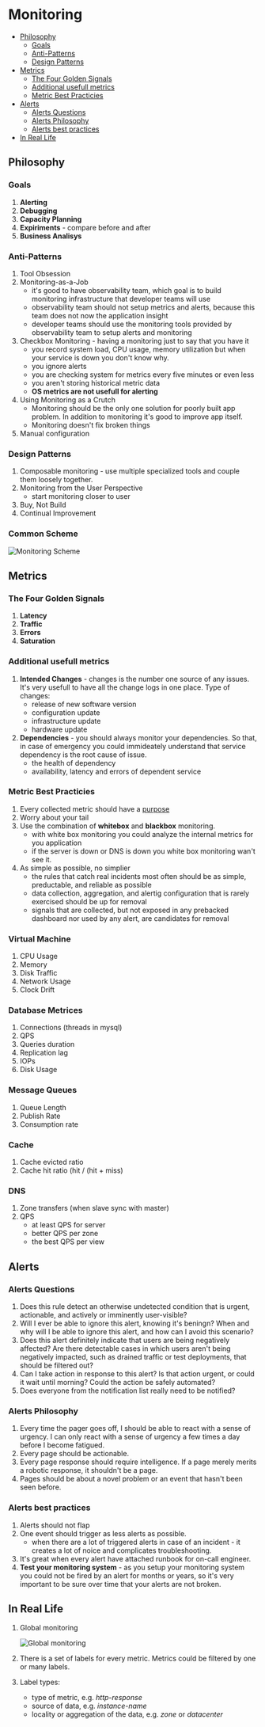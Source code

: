 # Monitoring

  * [Philosophy](#philosophy)
    + [Goals](#goals)
    + [Anti-Patterns](#anti-patterns)
    + [Design Patterns](#design-patterns)
  * [Metrics](#metrics)
    + [The Four Golden Signals](#the-four-golden-signals)
    + [Additional usefull metrics](#additional-usefull-metrics)
    + [Metric Best Practicies](#metric-best-practicies)
  * [Alerts](#alerts)
    + [Alerts Questions](#alerts-questions)
    + [Alerts Philosophy](#alerts-philosophy)
    + [Alerts best practices](#alerts-best-practices)
  * [In Real Life](#in-real-life)

## Philosophy

### Goals
1. **Alerting**
1. **Debugging**
1. **Capacity Planning**
1. **Expiriments** - compare before and after
1. **Business Analisys**

### Anti-Patterns
1. Tool Obsession
1. Monitoring-as-a-Job
    * it's good to have observability team, which goal is to build monitoring infrastructure that developer teams will use
    * observability team should not setup metrics and alerts, because this team does not now the application insight
    * developer teams should use the monitoring tools provided by observability team to setup alerts and monitoring
1. Checkbox Monitoring - having a monitoring just to say that you have it
    * you record system load, CPU usage, memory utilization but when your service is down you don't know why.
    * you ignore alerts
    * you are checking system for metrics every five minutes or even less
    * you aren't storing historical metric data
    * **OS metrics are not usefull for alerting**
1. Using Monitoring as a Crutch
    * Monitoring should be the only one solution for poorly built app problem. In addition to monitoring it's good to improve app itself.
    * Monitoring doesn't fix broken things
1. Manual configuration

### Design Patterns
1. Composable monitoring - use multiple specialized tools and couple them loosely together.
1. Monitoring from the User Perspective
    * start monitoring closer to user
1. Buy, Not Build
1. Continual Improvement

### Common Scheme
![Monitoring Scheme](./img/monitoring-scheme.png)


## Metrics
### The Four Golden Signals
1. **Latency**
1. **Traffic**
1. **Errors**
1. **Saturation**

### Additional usefull metrics
1. **Intended Changes** - changes is the number one source of any issues. It's very usefull to have all the change logs in one place. Type of changes:
    * release of new software version
    * configuration update
    * infrastructure update
    * hardware update
1. **Dependencies** - you should always monitor your dependencies. So that, in case of emergency you could immideately understand that service dependency is the root cause of issue.
    * the health of dependency
    * availability, latency and errors of dependent service

### Metric Best Practicies
1. Every collected metric should have a [purpose](#goals)
1. Worry about your tail
1. Use the combination of **whitebox** and **blackbox** monitoring.
    * with white box monitoring you could analyze the internal metrics for you application
    * if the server is down or DNS is down you white box monitoring wan't see it.
1. As simple as possible, no simplier
    * the rules that catch real incidents most often should be as simple, preductable, and reliable as possible
    * data collection, aggregation, and alertig configuration that is rarely exercised should be up for removal
    * signals that are collected, but not exposed in any prebacked dashboard nor used by any alert, are candidates for removal

### Virtual Machine
1. CPU Usage
1. Memory
1. Disk Traffic
1. Network Usage
1. Clock Drift

### Database Metrices
1. Connections (threads in mysql)
1. QPS
1. Queries duration
1. Replication lag
1. IOPs
1. Disk Usage

### Message Queues
1. Queue Length
1. Publish Rate
1. Consumption rate

### Cache
1. Cache evicted ratio
1. Cache hit ratio (hit / (hit + miss)

### DNS
1. Zone transfers (when slave sync with master)
1. QPS
    * at least QPS for server
    * better QPS per zone
    * the best QPS per view


## Alerts
### Alerts Questions
1. Does this rule detect an otherwise undetected condition that is urgent, actionable, and actively or imminently user-visible?
1. Will I ever be able to ignore this alert, knowing it's beningn? When and why will I be able to ignore this alert, and how can I avoid this scenario?
1. Does this alert definitely indicate that users are being negatively affected? Are there detectable cases in which users aren't being negatively impacted, such as drained traffic or test deployments, that should be filtered out?
1. Can I take action in response to this alert? Is that action urgent, or could it wait until morning? Could the action be safely automated?
1. Does everyone from the notification list really need to be notified?

### Alerts Philosophy
1. Every time the pager goes off, I should be able to react with a sense of urgency. I can only react with a sense of urgency a few times a day before I become fatigued.
1. Every page should be actionable.
1. Every page response should require intelligence. If a page merely merits a robotic response, it shouldn't be a page.
1. Pages should be about a novel problem or an event that hasn't been seen before.

### Alerts best practices
1. Alerts should not flap
1. One event should trigger as less alerts as possible.
    * when there are a lot of triggered alerts in case of an incident - it creates a lot of noice and complicates troubleshooting.
1. It's great when every alert have attached runbook for on-call engineer.
1. **Test your monitoring system** - as you setup your monitoring system you could not be fired by an alert for months or years, so it's very important to be sure over time that your alerts are not broken.


## In Real Life
1. Global monitoring

    ![Global monitoring](./img/global-monitoring.png)

1. There is a set of labels for every metric. Metrics could be filtered by one or many labels.
1. Label types:
    * type of metric, e.g. _http-response_
    * source of data, e.g. _instance-name_
    * locality or aggregation of the data, e.g. _zone_ or _datacenter_
